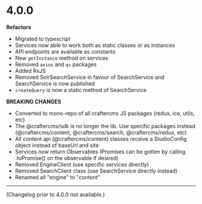 
# 4.0.0

**Refactors**

* Migrated to typescript
* Services now able to work both as static classes or as instances
* API endpoints are available as constants
* New `getInstance` method on services
* Removed `axios` and `qs` packages
* Added RxJS
* Removed SolrSearchService in favour of SearchService and SearchService is now published
* `createQuery` is now a static method of SearchService 

**BREAKING CHANGES**

* Converted to mono-repo of all craftercms JS packages (redux, ice, utils, etc)
* The @craftercms/sdk is no longer the lib. Use specific packages instead (@craftercms/content, @craftercms/search, @craftercms/redux, etc)
* All content api (@craftercms/content) classes receive a StudioConfig object instead of baseUrl and site
* Services now return Observables (Promises can be gotten by calling .toPromise() on the observable if desired)
* Removed EngineClient (use specific services directly) 
* Removed SearchClient class (use SearchService directly instead)
* Renamed all "engine" to "content"

---

(Changelog prior to 4.0.0 not available.)
